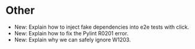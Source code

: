 # Other

* New: Explain how to inject fake dependencies into e2e tests with click.
* New: Explain how to fix the Pylint R0201 error.
* New: Explain why we can safely ignore W1203.